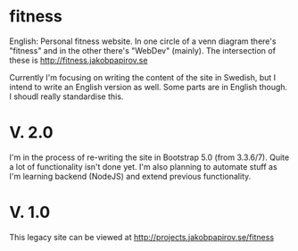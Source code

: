 # fitness
English: Personal fitness website. In one circle of a venn diagram there's "fitness" and in the other there's "WebDev" (mainly). 
The intersection of these is http://fitness.jakobpapirov.se

Currently I'm focusing on writing the content of the site in Swedish, but I intend to write an English version as well.
Some parts are in English though. I shoudl really standardise this.

# V. 2.0 
I'm in the process of re-writing the site in Bootstrap 5.0 (from 3.3.6/7). Quite a lot of functionality isn't done yet. I'm also planning to automate stuff as I'm learning backend (NodeJS) and extend previous functionality.


# V. 1.0
This legacy site can be viewed at http://projects.jakobpapirov.se/fitness
